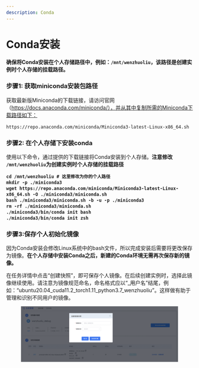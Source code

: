 ```yaml
---
description: Conda
---
```


# Conda安装

**确保将Conda安装在个人存储路径中，例如：`/mnt/wenzhuoliu`，该路径是创建实例时个人存储的挂载路径。**

### 步骤1: 获取miniconda安装包路径

获取最新版Miniconda的下载链接，请访问官网（https://docs.anaconda.com/miniconda/），并从其中复制所需的Miniconda下载路径如下：

```
https://repo.anaconda.com/miniconda/Miniconda3-latest-Linux-x86_64.sh
```

### 步骤2: 在个人存储下安装conda

使用以下命令，通过提供的下载链接将Conda安装到个人存储。**注意修改 `/mnt/wenzhuoliu`为创建实例时个人存储的挂载路径**

<pre><code><strong>cd /mnt/wenzhuoliu # 这里修改为你的个人路径
</strong><strong>mkdir -p ./miniconda3
</strong><strong>wget https://repo.anaconda.com/miniconda/Miniconda3-latest-Linux-x86_64.sh -O ./miniconda3/miniconda.sh
</strong><strong>bash ./miniconda3/miniconda.sh -b -u -p ./miniconda3
</strong><strong>rm -rf ./miniconda3/miniconda.sh
</strong><strong>./miniconda3/bin/conda init bash
</strong><strong>./miniconda3/bin/conda init zsh
</strong></code></pre>

### 步骤3:保存个人初始化镜像

因为Conda安装会修改Linux系统中的bash文件，所以完成安装后需要将更改保存为镜像。**在个人存储中安装Conda之后，新建的Conda环境无需再次保存新的镜像。**

在任务详情中点击“创建快照”，即可保存个人镜像。在后续创建实例时，选择此镜像继续使用。请注意为镜像规范命名，命名格式应以“\_用户名”结尾，例如：“ubuntu20.04\_cuda11.2\_torch1.11\_python3.7\_wenzhuoliu”。这样做有助于管理和识别不同用户的镜像。

<figure><img src=".gitbook/assets/image (7).png" alt=""><figcaption></figcaption></figure>

&#x20;
